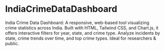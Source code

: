 # IndiaCrimeDataDashboard
India Crime Data Dashboard: A responsive, web-based tool visualizing crime statistics across India. Built with HTML, Tailwind CSS, and Chart.js, it offers interactive filters for year, state, and crime type. Analyze incidents by state, crime trends over time, and top crime types. Ideal for researchers &amp; public.
